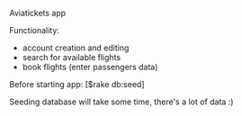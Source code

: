 Aviatickets app

Functionality:
- account creation and editing
- search for available flights
- book flights (enter passengers data)

Before starting app: [$rake db:seed]

Seeding database will take some time, there's a lot of data :)
